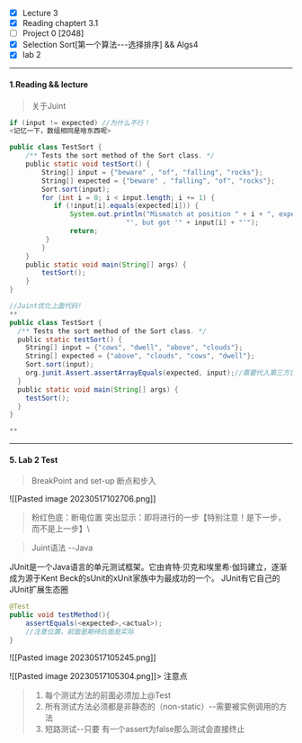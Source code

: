 - [x]  Lecture 3
- [x] Reading chaptert 3.1
- [ ] Project 0 [2048]
- [x] Selection Sort[第一个算法---选择排序] && Algs4
- [x] lab 2
-----
#### 1.Reading && lecture
>关于Juint

```java
if (input != expected) //为什么不行！
<记忆一下，数组相同是啥东西呢>
```

```java
public class TestSort {
    /** Tests the sort method of the Sort class. */
    public static void testSort() {
        String[] input = {"beware" , "of", "falling", "rocks"};
        String[] expected = {"beware" , "falling", "of", "rocks"};
        Sort.sort(input);
        for (int i = 0; i < input.length; i += 1) {
           if (!input[i].equals(expected[i])) {
               System.out.println("Mismatch at position " + i + ", expected: '" + expected[i] + 
                             "', but got '" + input[i] + "'");
               return;
         }
        }
    }
    public static void main(String[] args) {
		testSort();
    }
}
```

```java
//Juint优化上面代码!
**
public class TestSort {
  /** Tests the sort method of the Sort class. */  
  public static testSort() {
    String[] input = {"cows", "dwell", "above", "clouds"};
    String[] expected = {"above", "clouds", "cows", "dwell"};
    Sort.sort(input);
    org.junit.Assert.assertArrayEquals(expected, input);//需要代入第三方包Junit库
  }
  public static void main(String[] args) {
    testSort();
  }
}

**
```

----
#### 5. Lab 2 Test
>BreakPoint and set-up 断点和步入

![[Pasted image 20230517102706.png]]
> 粉红色底：断电位置
> 突出显示：即将进行的一步【特别注意！是下一步，而不是上一步】\

>Juint语法 --Java

JUnit是一个Java语言的单元测试框架。它由肯特·贝克和埃里希·伽玛建立，逐渐成为源于Kent Beck的sUnit的xUnit家族中为最成功的一个。 JUnit有它自己的JUnit扩展生态圈

```java
@Test
public void testMethod(){
	assertEquals(<expected>,<actual>);
	//注意位置，前面是期待后面是实际
}
```

![[Pasted image 20230517105245.png]]

![[Pasted image 20230517105304.png]]> 注意点
> 1. 每个测试方法的前面必须加上@Test
> 2. 所有测试方法必须都是非静态的（non-static）--需要被实例调用的方法
> 3. 短路测试--只要 有一个assert为false那么测试会直接终止

